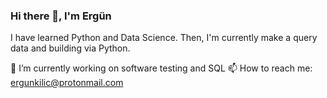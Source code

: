 ### Hi there 👋, I'm Ergün

I have learned Python and Data Science.
Then, I'm currently make a query data and building via Python.

🔭 I’m currently working on software testing and SQL
📫 How to reach me: ergunkilic@protonmail.com
<!--
**kizilatki/kizilatki** is a ✨ _special_ ✨ repository because its `README.md` (this file) appears on your GitHub profile.

Here are some ideas to get you started:

- 🔭 I’m currently working on software testing and SQL
- 🌱 I’m currently learning ... 
- 👯 I’m looking to collaborate on ...
- 🤔 I’m looking for help with ...
- 💬 Ask me about ...
- 📫 How to reach me: ergunkilic@protonmail.com
- 😄 Pronouns: ...
- ⚡ Fun fact: ...
-->
